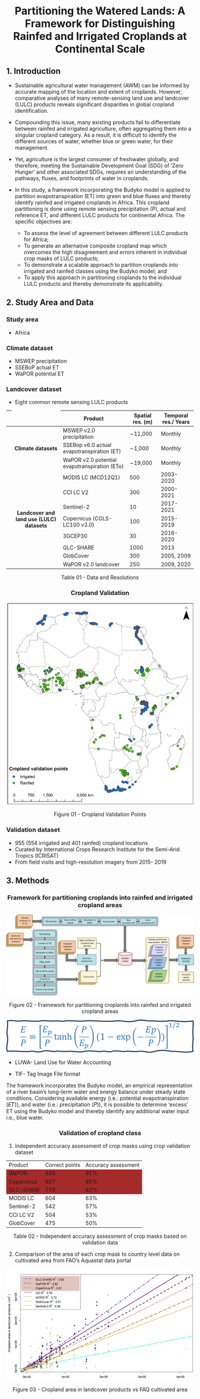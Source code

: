 
<div align="center">
  
# Partitioning the Watered Lands: A Framework for Distinguishing Rainfed and Irrigated Croplands at Continental Scale

</div>


## 1. Introduction

- Sustainable agricultural water management (AWM) can be informed by accurate mapping of the location and extent of croplands. However, comparative analyses of many remote-sensing land use and landcover (LULC) products reveals significant disparities in global cropland identification.

- Compounding this issue, many existing products fail to differentiate between rainfed and irrigated agriculture, often aggregating them into a singular cropland category. As a result, it is difficult to identify the different sources of water, whether blue or green water, for their management. 

- Yet, agriculture is the largest consumer of freshwater globally, and therefore, meeting the Sustainable Development Goal (SDG) of ‘Zero Hunger’ and other associated SDGs, requires an understanding of the pathways, fluxes, and footprints of water in croplands. 

- In this study, a framework incorporating the Budyko model is applied to partition evapotranspiration (ET) into green and blue fluxes and thereby identify rainfed and irrigated croplands in Africa. This cropland partitioning is done using remote sensing precipitation (P), actual and reference ET, and different LULC products for continental Africa. The specific objectives are:

    - To assess the level of agreement between different LULC products for Africa; 
    - To generate an alternative composite cropland map which overcomes the high disagreement and errors inherent in individual crop masks of LULC products;
    - To demonstrate a scalable approach to partition croplands into irrigated and rainfed classes using the Budyko model; and 
    - To apply this approach in partitioning croplands to the individual LULC products and thereby demonstrate its applicability. 
## 2. Study Area and Data

### Study area
- Africa
### Climate dataset
- MSWEP precipitation
- SSEBoP actual ET
- WaPOR potential ET
### Landcover dataset
- Eight common remote sensing LULC products

| <td rowspan="5"></td>              | **Product** | **Spatial res. (m)**     | **Temporal res./ Years**   |
|------------------|-----|--------------|--------------|
| <td rowspan="3" align="center" style="transform: rotate(0deg);">**Climate datasets**</td> | MSWEP v2.0 precipitation  | ∼11,000    | Monthly    |
|                  | SSEBop v6.0 actual evapotranspiration (ET)  | ∼1,000  | Monthly     |
|                  | WaPOR v2.0 potential evapotranspiration (ETo)  | ∼19,000      | Monthly     |
| <td rowspan="8" align="center" style="transform: rotate(0deg);">**Landcover and land use (LULC) datasets**</td> |  MODIS LC (MCD12Q1)  | 500| 2003-2020      |
|                  | CCI LC V2 | 300       | 2000-2021  |
|                  | Sentinel-2  | 10       | 2017-2021       |
|                  | Copernicus (CGLS-LC100 v3.0)  | 100       | 2015-2019       |
|                  | 3GCEP30  | 30      | 2016-2020 |
|                  | GLC-SHARE  | 1000     | 2013    |
|                  | GlobCover  | 300      | 2005, 2009       |
|                  | WaPOR  v2.0  landcover  | 250  | 2009, 2020       |
<p align="center"> Table 01 - Data and Resolutions </p>

<div align="center">

### Cropland Validation

</div >

![Africa Data](/Figures/Data_africa.png)
<p align="center"> Figure 01 - Cropland Validation Points </p>

### Validation dataset
- 955 (554 irrigated and 401 rainfed) cropland locations 
- Curated by International Crops Research Institute for the Semi-Arid Tropics (ICRISAT)
- From field visits and high-resolution imagery from 2015- 2019

## 3. Methods 

<div align="center">

### Framework for partitioning croplands into rainfed and irrigated cropland areas

</div >

![Framework](/Figures/Framework.png)
<p align="center"> Figure 02 - Framework for partitioning croplands into rainfed and irrigated cropland areas </p>

<div align="center">

![E_P_Equation](/Figures/E_P_Equation.png)
</div >

- <p > LUWA- Land Use for Water Accounting </P>
- <p>TIF- Tag Image File format</P>

<p>The framework incorporates the Budyko model, an empirical representation of a river basin’s long-term water and energy balance under steady state conditions. Considering available energy  (i.e.: potential evapotranspiration (𝐸𝑇)),  and water (i.e.: precipitation (𝑃)), it is possible to determine ‘excess’ ET using the Budyko model and thereby identify any additional water input i.e., blue water.
</P>
<div align="center">

### Validation of cropland class

</div>

1. Independent accuracy assessment of crop masks using  crop validation dataset


<table align = "center">
  <tr>
    <td>Product</td>
    <td>Correct points</td>
    <td>Accuracy assessment</td>
  </tr>
  <tr style="background-color: brown;">
    <td>WaPOR</td>
    <td>868</td>
    <td>91%</td>
  </tr>
  <tr style="background-color: brown;">
    <td>Copernicus</td>
    <td>807</td>
    <td>85%</td>
  </tr>
  <tr style="background-color: brown;">
    <td>GLC-SHARE</td>
    <td>779</td>
    <td>82%</td>
  </tr>
  <tr>
    <td>MODIS LC</td>
    <td>604</td>
    <td>63%</td>
  </tr>
  <tr>
    <td>Sentinel-2</td>
    <td>542</td>
    <td>57%</td>
  </tr>
  <tr>
    <td>CCI LC V2</td>
    <td>504</td>
    <td>53%</td>
  </tr>
  <tr>
    <td>GlobCover</td>
    <td>475</td>
    <td>50%</td>
  </tr>
</table>
<p align="center">Table 02 - Independent accuracy assessment of crop masks based on validation data </p>

2. Comparison of the area of each crop mask to country level data on cultivated area from FAO’s Aquastat data portal

![Comparison of Area](/Figures/Comparison_of_areas_.png)
<p align="center"> Figure 03 - Cropland area in landcover products vs FAQ cultivated area </p>